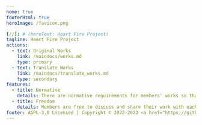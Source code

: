 ```yaml
---
home: true
footerHtml: true
heroImage: /favicon.png

[//]: # (heroText: Heart Fire Project)
tagline: Heart Fire Project
actions:
  - text: Original Works
    link: /maindocs/works.md
    type: primary
  - text: Translate Works
    link: /maindocs/translate_works.md
    type: secondary
features:
  - title: Normative
    details: There are normative requirements for members' works so that readers can enjoy comfortably.
  - title: Freedom
    details: Members are free to discuss and share their work with each other.
footer: AGPL-3.0 Licensed | Copyright © 2022-2022 <a href="https://github.com/Heart-Fire-Project">Heart Fire Project</a>
---
```


<!-- 切忌！上方内容会经过机器检查，对上方内容的任何修改都需要在dev分支测试通过后才能推送到main分支，通常情况下也不需要去修改这些内容 -->

